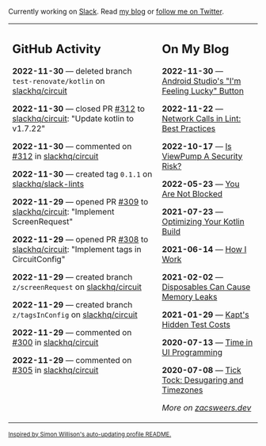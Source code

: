 Currently working on [Slack](https://slack.com/). Read [my blog](https://zacsweers.dev/) or [follow me on Twitter](https://twitter.com/ZacSweers).

<table><tr><td valign="top" width="60%">

## GitHub Activity
<!-- githubActivity starts -->
**2022-11-30** — deleted branch `test-renovate/kotlin` on [slackhq/circuit](https://github.com/slackhq/circuit)

**2022-11-30** — closed PR [#312](https://github.com/slackhq/circuit/pull/312) to [slackhq/circuit](https://github.com/slackhq/circuit): "Update kotlin to v1.7.22"

**2022-11-30** — commented on [#312](https://github.com/slackhq/circuit/pull/312#issuecomment-1332548569) in [slackhq/circuit](https://github.com/slackhq/circuit)

**2022-11-30** — created tag `0.1.1` on [slackhq/slack-lints](https://github.com/slackhq/slack-lints)

**2022-11-29** — opened PR [#309](https://github.com/slackhq/circuit/pull/309) to [slackhq/circuit](https://github.com/slackhq/circuit): "Implement ScreenRequest"

**2022-11-29** — opened PR [#308](https://github.com/slackhq/circuit/pull/308) to [slackhq/circuit](https://github.com/slackhq/circuit): "Implement tags in CircuitConfig"

**2022-11-29** — created branch `z/screenRequest` on [slackhq/circuit](https://github.com/slackhq/circuit)

**2022-11-29** — created branch `z/tagsInConfig` on [slackhq/circuit](https://github.com/slackhq/circuit)

**2022-11-29** — commented on [#300](https://github.com/slackhq/circuit/pull/300#issuecomment-1331252566) in [slackhq/circuit](https://github.com/slackhq/circuit)

**2022-11-29** — commented on [#305](https://github.com/slackhq/circuit/issues/305#issuecomment-1331234424) in [slackhq/circuit](https://github.com/slackhq/circuit)
<!-- githubActivity ends -->
</td><td valign="top" width="40%">

## On My Blog
<!-- blog starts -->
**2022-11-30** — [Android Studio's "I'm Feeling Lucky" Button](https://www.zacsweers.dev/android-studios-im-feeling-lucky-button/)

**2022-11-22** — [Network Calls in Lint: Best Practices](https://www.zacsweers.dev/network-calls-in-lint-best-practices/)

**2022-10-17** — [Is ViewPump A Security Risk?](https://www.zacsweers.dev/is-viewpump-a-security-risk/)

**2022-05-23** — [You Are Not Blocked](https://www.zacsweers.dev/you-are-not-blocked/)

**2021-07-23** — [Optimizing Your Kotlin Build](https://www.zacsweers.dev/optimizing-your-kotlin-build/)

**2021-06-14** — [How I Work](https://www.zacsweers.dev/how-i-work/)

**2021-02-02** — [Disposables Can Cause Memory Leaks](https://www.zacsweers.dev/disposables-can-cause-memory-leaks/)

**2021-01-29** — [Kapt's Hidden Test Costs](https://www.zacsweers.dev/kapts-hidden-test-costs/)

**2020-07-13** — [Time in UI Programming](https://www.zacsweers.dev/time-in-ui/)

**2020-07-08** — [Tick Tock: Desugaring and Timezones](https://www.zacsweers.dev/ticktock-desugaring-timezones/)
<!-- blog ends -->
_More on [zacsweers.dev](https://zacsweers.dev/)_
</td></tr></table>

<sub><a href="https://simonwillison.net/2020/Jul/10/self-updating-profile-readme/">Inspired by Simon Willison's auto-updating profile README.</a></sub>